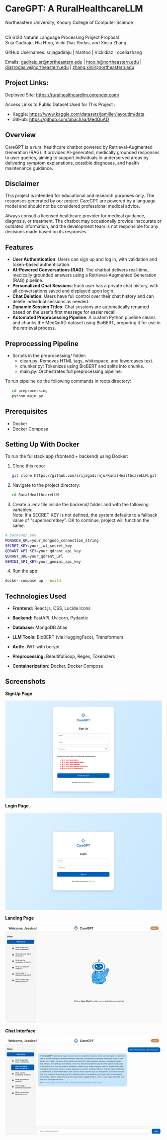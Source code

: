 # CareGPT: A RuralHealthcareLLM

Northeastern University, Khoury College of Computer Science<br><br>

CS 6120 Natural Language Processing Project Proposal<br>
Srija Gadiraju, Hla Htoo, Vicki Diaz Rodas, and Xinjia Zhang<br>

GitHub Usernames: srijagadiraju | hlahtoo | Vickidiaz | oceliazhang<br>

Emails: gadiraju.sr@northeastern.edu | htoo.h@northeastern.edu | diazrodas.v@northeastern.edu | zhang.xinji@northeastern.edu<br>

## Project Links:

Deployed Site: https://ruralhealthcarellm.onrender.com/

Access Links to Public Dataset Used for This Project :

- Kaggle: https://www.kaggle.com/datasets/jpmiller/layoutlm/data
- GitHub: https://github.com/abachaa/MedQuAD

## Overview

CareGPT is a rural healthcare chatbot powered by Retrieval-Augmented Generation (RAG). It provides AI-generated, medically grounded responses to user queries, aiming to support individuals in underserved areas by delivering symptom explanations, possible diagnoses, and health maintenance guidance.

## Disclaimer

This project is intended for educational and research purposes only. The responses generated by our project CareGPT are powered by a language model and should not be considered professional medical advice.

Always consult a licensed healthcare provider for medical guidance, diagnosis, or treatment. The chatbot may occasionally provide inaccurate or outdated information, and the development team is not responsible for any decisions made based on its responses.

## Features

- **User Authentication**: Users can sign up and log in, with validation and token-based authentication.
- **AI-Powered Conversations (RAG)**: The chatbot delivers real-time, medically grounded answers using a Retrieval-Augmented Generation (RAG) pipeline.
- **Personalized Chat Sessions**: Each user has a private chat history, with all conversations saved and displayed upon login.
- **Chat Deletion**: Users have full control over their chat history and can delete individual sessions as needed.
- **Dynamic Session Titles**: Chat sessions are automatically renamed based on the user's first message for easier recall.
- **Automated Preprocessing Pipeline**: A custom Python pipeline cleans and chunks the MedQuAD dataset using BioBERT, preparing it for use in the retrieval process.

## Preprocessing Pipeline

- Scripts in the preprocessing/ folder:
  - clean.py: Removes HTML tags, whitespace, and lowercases text.
  - chunker.py: Tokenizes using BioBERT and splits into chunks.
  - main.py: Orchestrates full preprocessing pipeline.

To run pipeline do the following commands in roots directory:

```bash
   cd preprocessing
   python main.py
```

## Prerequisites

- Docker
- Docker Compose

## Setting Up With Docker

To run the fullstack app (frontend + backend) using Docker:

1. Clone this repo:

```bash
   git clone https://github.com/srijagadiraju/RuralHealthcareLLM.git
```

2. Navigate to the project directory:

```bash
   cd RuralHealthcareLLM
```

3. Create a .env file inside the backend/ folder and with the following variables:
   <br>Note: If a SECRET KEY is not defined, the system defaults to a fallback value of "supersecretkey". OK to continue, project will function the same.<br>

```bash
# backend/.env
MONGODB_URL=your_mongodb_connection_string
SECRET_KEY=your_jwt_secret_key
QDRANT_API_KEY=your_qdrant_api_key
QDRANT_URL=your_qdrant_url
GEMINI_API_KEY=your_gemini_api_key
```

4. Run the app:

```bash
docker-compose up --build
```

## Technologies Used

- **Frontend:** React.js, CSS, Lucide Icons

- **Backend:** FastAPI, Uvicorn, Pydantic

- **Database:** MongoDB Atlas

- **LLM Tools:** BioBERT (via HuggingFace), Transformers

- **Auth:** JWT with bcrypt

- **Preprocessing:** BeautifulSoup, Regex, Tokenizers
- **Containerization:** Docker, Docker Compose

## Screenshots

**SignUp Page**

![Signup](screenshots/signup.png)

**Login Page**

![Login](screenshots/login.png)

**Landing Page**

![Landing](screenshots/landingPage.png)

**Chat Interface**

![Chat](screenshots/chatPage.png)
